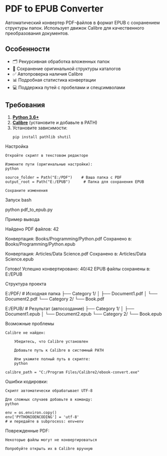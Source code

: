 # PDF to EPUB Converter

Автоматический конвертер PDF-файлов в формат EPUB с сохранением структуры папок. Использует движок Calibre для качественного преобразования документов.

## Особенности
- 🗂 Рекурсивная обработка вложенных папок
- 📂 Сохранение оригинальной структуры каталогов
- ✅ Автопроверка наличия Calibre
- 📊 Подробная статистика конвертации
- 💻 Поддержка путей с пробелами и спецсимволами

## Требования
1. [**Python 3.6+**](https://www.python.org/downloads/)
2. [**Calibre**](https://calibre-ebook.com) (установите и добавьте в PATH)
3. Установите зависимости:
   ```bash
   pip install pathlib shutil

Настройка

    Откройте скрипт в текстовом редакторе

    Измените пути (оригинальные настройки):
    python

    source_folder = Path("E:/PDF")    # Ваша папка с PDF
    output_root = Path("E:/EPUB")      # Папка для сохранения EPUB

    Сохраните изменения

Запуск
bash

python pdf_to_epub.py

Пример вывода

Найдено PDF файлов: 42

Конвертация: Books/Programming/Python.pdf
Сохранено в: Books/Programming/Python.epub

Конвертация: Articles/Data Science.pdf
Сохранено в: Articles/Data Science.epub

Готово! Успешно конвертировано: 40/42
EPUB файлы сохранены в: E:/EPUB

Структура проекта

E:/PDF/                          # Исходная папка
├── Category 1/
│   ├── Document1.pdf
│   └── Document2.pdf
└── Category 2/
    └── Book.pdf

E:/EPUB/                         # Результат (автосоздание)
├── Category 1/
│   ├── Document1.epub
│   └── Document2.epub
└── Category 2/
    └── Book.epub

Возможные проблемы

    Calibre не найден:

        Убедитесь, что Calibre установлен

        Добавьте путь к Calibre в системный PATH

        Или укажите полный путь в скрипте:
        python

    calibre_path = "C:/Program Files/Calibre2/ebook-convert.exe"

Ошибки кодировки:

    Скрипт автоматически обрабатывает UTF-8

    Для сложных случаев добавьте в команду:
    python

    env = os.environ.copy()
    env['PYTHONIOENCODING'] = 'utf-8'
    # и передайте в subprocess: env=env

Поврежденные PDF:

    Некоторые файлы могут не конвертироваться

    Попробуйте открыть их в Calibre вручную
